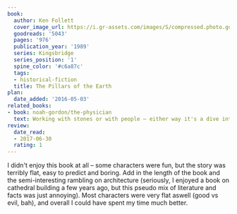 ```yaml
---
book:
  author: Ken Follett
  cover_image_url: https://i.gr-assets.com/images/S/compressed.photo.goodreads.com/books/1576956100l/5043._SX98_.jpg
  goodreads: '5043'
  pages: '976'
  publication_year: '1989'
  series: Kingsbridge
  series_position: '1'
  spine_color: '#c6a87c'
  tags:
  - historical-fiction
  title: The Pillars of the Earth
plan:
  date_added: '2016-05-03'
related_books:
- book: noah-gordon/the-physician
  text: Working with stones or with people – either way it's a dive into medieval Europe and even the British Isles.
review:
  date_read:
  - 2017-06-30
  rating: 1
---
```


I didn't enjoy this book at all – some characters were fun, but the story was terribly flat, easy to predict and boring.
Add in the length of the book and the semi-interesting rambling on architecture (seriously, I enjoyed a book on
cathedral building a few years ago, but this pseudo mix of literature and facts was just annoying). Most characters were
very flat aswell (good vs evil, bah), and overall I could have spent my time much better.
